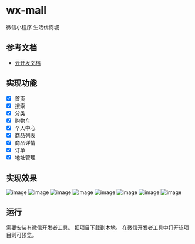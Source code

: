 # wx-mall
微信小程序 生活优商城

## 参考文档

- [云开发文档](https://developers.weixin.qq.com/miniprogram/dev/wxcloud/basis/getting-started.html)


## 实现功能
- [x] 首页
- [x] 搜索
- [x] 分类
- [x] 购物车
- [x] 个人中心
- [x] 商品列表
- [x] 商品详情
- [x] 订单
- [x] 地址管理

## 实现效果
![image](https://github.com/Keinth1909/WX_project/blob/master/images/1.png) 
![image](https://github.com/Keinth1909/WX_project/blob/master/images/2.png) 
![image](https://github.com/Keinth1909/WX_project/blob/master/images/3.png) 
![image](https://github.com/Keinth1909/WX_project/blob/master/images/4.png) 
![image](https://github.com/Keinth1909/WX_project/blob/master/images/5.png) 
![image](https://github.com/Keinth1909/WX_project/blob/master/images/6.png) 
![image](https://github.com/Keinth1909/WX_project/blob/master/images/7.png) 
![image](https://github.com/Keinth1909/WX_project/blob/master/images/8.png) 

## 运行
需要安装有微信开发者工具。
把项目下载到本地。
在微信开发者工具中打开该项目则可预览。

